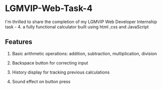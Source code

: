 # LGMVIP-Web-Task-4

I'm thrilled to share the completion of my LGMVIP Web Developer Internship task - 4. a fully functional calculator built using html ,css and JavaScript

## Features

1. Basic arithmetic operations: addition, subtraction, multiplication, division
  
2. Backspace button for correcting input
  
3. History display for tracking previous calculations
  
4. Sound effect on button press


